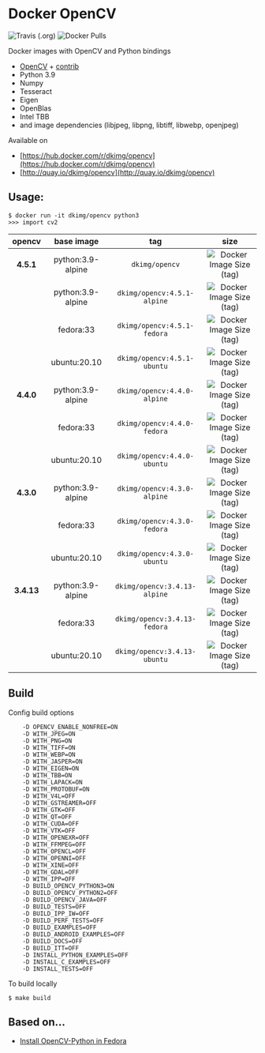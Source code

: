 # Docker OpenCV

![Travis (.org)](https://img.shields.io/travis/dkimg/opencv?style=flat-square)
![Docker Pulls](https://img.shields.io/docker/pulls/dkimg/opencv?style=flat-square)

Docker images with OpenCV and Python bindings

- [OpenCV](https://github.com/opencv/opencv) + [contrib](https://github.com/opencv/opencv_contrib)
- Python 3.9
- Numpy
- Tesseract
- Eigen
- OpenBlas
- Intel TBB
- and image dependencies (libjpeg, libpng, libtiff, libwebp, openjpeg)

Available on

- [https://hub.docker.com/r/dkimg/opencv](https://hub.docker.com/r/dkimg/opencv)
- [http://quay.io/dkimg/opencv](http://quay.io/dkimg/opencv)

## Usage:

```
$ docker run -it dkimg/opencv python3
>>> import cv2
```

| opencv | base image | tag | size |
|:---------:|:------:|:-----:|:-----:|
| **4.5.1** | python:3.9-alpine | `dkimg/opencv` | ![Docker Image Size (tag)](https://img.shields.io/docker/image-size/dkimg/opencv/4.5.1-alpine?label=%20&logo=docker&logoColor=white&style=flat-square) |
| | python:3.9-alpine | `dkimg/opencv:4.5.1-alpine` | ![Docker Image Size (tag)](https://img.shields.io/docker/image-size/dkimg/opencv/4.5.1-alpine?label=%20&logo=docker&logoColor=white&style=flat-square) |
| | fedora:33 | `dkimg/opencv:4.5.1-fedora` | ![Docker Image Size (tag)](https://img.shields.io/docker/image-size/dkimg/opencv/4.5.1-fedora?label=%20&logo=docker&logoColor=white&style=flat-square) |
| | ubuntu:20.10 | `dkimg/opencv:4.5.1-ubuntu` | ![Docker Image Size (tag)](https://img.shields.io/docker/image-size/dkimg/opencv/4.5.1-ubuntu?label=%20&logo=docker&logoColor=white&style=flat-square) |
| **4.4.0** | python:3.9-alpine | `dkimg/opencv:4.4.0-alpine` | ![Docker Image Size (tag)](https://img.shields.io/docker/image-size/dkimg/opencv/4.4.0-alpine?label=%20&logo=docker&logoColor=white&style=flat-square) |
| | fedora:33 | `dkimg/opencv:4.4.0-fedora` | ![Docker Image Size (tag)](https://img.shields.io/docker/image-size/dkimg/opencv/4.4.0-fedora?label=%20&logo=docker&logoColor=white&style=flat-square) |
| | ubuntu:20.10 | `dkimg/opencv:4.4.0-ubuntu` | ![Docker Image Size (tag)](https://img.shields.io/docker/image-size/dkimg/opencv/4.4.0-ubuntu?label=%20&logo=docker&logoColor=white&style=flat-square) |
| **4.3.0** | python:3.9-alpine | `dkimg/opencv:4.3.0-alpine` | ![Docker Image Size (tag)](https://img.shields.io/docker/image-size/dkimg/opencv/4.3.0-alpine?label=%20&logo=docker&logoColor=white&style=flat-square) |
| | fedora:33 | `dkimg/opencv:4.3.0-fedora` | ![Docker Image Size (tag)](https://img.shields.io/docker/image-size/dkimg/opencv/4.3.0-fedora?label=%20&logo=docker&logoColor=white&style=flat-square) |
| | ubuntu:20.10 | `dkimg/opencv:4.3.0-ubuntu` | ![Docker Image Size (tag)](https://img.shields.io/docker/image-size/dkimg/opencv/4.3.0-ubuntu?label=%20&logo=docker&logoColor=white&style=flat-square) |
| **3.4.13** | python:3.9-alpine | `dkimg/opencv:3.4.13-alpine` | ![Docker Image Size (tag)](https://img.shields.io/docker/image-size/dkimg/opencv/3.4.13-alpine?label=%20&logo=docker&logoColor=white&style=flat-square) |
| | fedora:33 | `dkimg/opencv:3.4.13-fedora` | ![Docker Image Size (tag)](https://img.shields.io/docker/image-size/dkimg/opencv/3.4.13-fedora?label=%20&logo=docker&logoColor=white&style=flat-square) |
| | ubuntu:20.10 | `dkimg/opencv:3.4.13-ubuntu` | ![Docker Image Size (tag)](https://img.shields.io/docker/image-size/dkimg/opencv/3.4.13-ubuntu?label=%20&logo=docker&logoColor=white&style=flat-square) |

## Build

Config build options

```
    -D OPENCV_ENABLE_NONFREE=ON
    -D WITH_JPEG=ON
    -D WITH_PNG=ON
    -D WITH_TIFF=ON
    -D WITH_WEBP=ON
    -D WITH_JASPER=ON
    -D WITH_EIGEN=ON
    -D WITH_TBB=ON
    -D WITH_LAPACK=ON
    -D WITH_PROTOBUF=ON
    -D WITH_V4L=OFF
    -D WITH_GSTREAMER=OFF
    -D WITH_GTK=OFF
    -D WITH_QT=OFF
    -D WITH_CUDA=OFF
    -D WITH_VTK=OFF
    -D WITH_OPENEXR=OFF
    -D WITH_FFMPEG=OFF
    -D WITH_OPENCL=OFF
    -D WITH_OPENNI=OFF
    -D WITH_XINE=OFF
    -D WITH_GDAL=OFF
    -D WITH_IPP=OFF
    -D BUILD_OPENCV_PYTHON3=ON
    -D BUILD_OPENCV_PYTHON2=OFF
    -D BUILD_OPENCV_JAVA=OFF
    -D BUILD_TESTS=OFF
    -D BUILD_IPP_IW=OFF
    -D BUILD_PERF_TESTS=OFF
    -D BUILD_EXAMPLES=OFF
    -D BUILD_ANDROID_EXAMPLES=OFF
    -D BUILD_DOCS=OFF
    -D BUILD_ITT=OFF
    -D INSTALL_PYTHON_EXAMPLES=OFF
    -D INSTALL_C_EXAMPLES=OFF
    -D INSTALL_TESTS=OFF
```

To build locally

```
$ make build
```

## Based on...

- [Install OpenCV-Python in Fedora](https://docs.opencv.org/trunk/dd/dd5/tutorial_py_setup_in_fedora.html)
